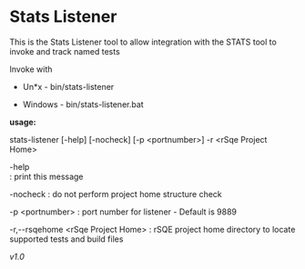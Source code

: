 # Stats Listener
This is the Stats Listener tool to allow integration with the STATS tool to invoke and track named tests

Invoke with

 -  Un*x    - bin/stats-listener

 -  Windows - bin/stats-listener.bat


**usage:**

 stats-listener [-help] [-nocheck] [-p \<portnumber\>] -r \<rSqe Project Home\>


 -help   
 :  print this message

 -nocheck
 :  do not perform project home structure check

 -p \<portnumber\> 
 :  port number for listener - Default is 9889
                  
 -r,--rsqehome \<rSqe Project Home\> 
 :   rSQE project home directory to locate supported tests and build files


*v1.0*